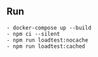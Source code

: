 ## Run
    - docker-compose up --build
    - npm ci --silent
    - npm run loadtest:nocache
    - npm run loadtest:cached
